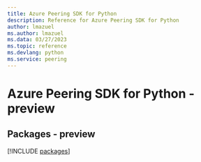 ```yaml
---
title: Azure Peering SDK for Python
description: Reference for Azure Peering SDK for Python
author: lmazuel
ms.author: lmazuel
ms.data: 03/27/2023
ms.topic: reference
ms.devlang: python
ms.service: peering
---
```

# Azure Peering SDK for Python - preview
## Packages - preview
[!INCLUDE [packages](peering-index.md)]